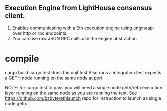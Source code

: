 ## Execution Engine from LightHouse consensus client.

1. Enables communicating with a Eth execution engine using engineapi over http or rpc endpoints.
2. You can use raw JSON RPC calls use the engine abstraction

# compile
cargo build
cargo test
    Runs the unit test
    Also runs a integration test expects a GETH node running on the same node at port

NOTE:
for cargo test to pass you will need a single node geth/reth execution layer running on the same node as you are running the test.
See  https://github.com/bzbyte/ethlaunch repo for instruction to launch as single node geth.
